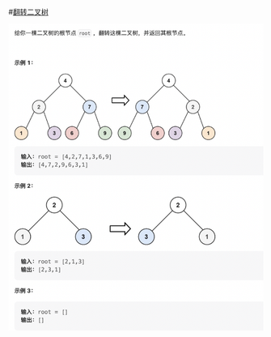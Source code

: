 #[翻转二叉树](https://leetcode.cn/problems/invert-binary-tree/description/)

<img src="./question.jpg" alt="翻转二叉树"/>
